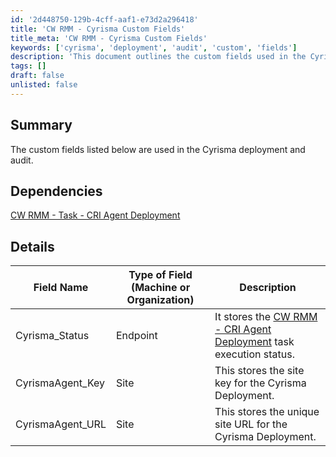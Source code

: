 ```yaml
---
id: '2d448750-129b-4cff-aaf1-e73d2a296418'
title: 'CW RMM - Cyrisma Custom Fields'
title_meta: 'CW RMM - Cyrisma Custom Fields'
keywords: ['cyrisma', 'deployment', 'audit', 'custom', 'fields']
description: 'This document outlines the custom fields used in the Cyrisma deployment and audit process, detailing their types and descriptions for better understanding and implementation.'
tags: []
draft: false
unlisted: false
---
```


## Summary

The custom fields listed below are used in the Cyrisma deployment and audit.

## Dependencies

[CW RMM - Task - CRI Agent Deployment](<../tasks/CRI Agent Deployment.md>)

## Details

| Field Name          | Type of Field (Machine or Organization) | Description                                                                 |
|---------------------|-----------------------------------------|-----------------------------------------------------------------------------|
| Cyrisma_Status      | Endpoint                                | It stores the [CW RMM - CRI Agent Deployment](<../tasks/CRI Agent Deployment.md>) task execution status. |
| CyrismaAgent_Key    | Site                                    | This stores the site key for the Cyrisma Deployment.                       |
| CyrismaAgent_URL    | Site                                    | This stores the unique site URL for the Cyrisma Deployment.                |



